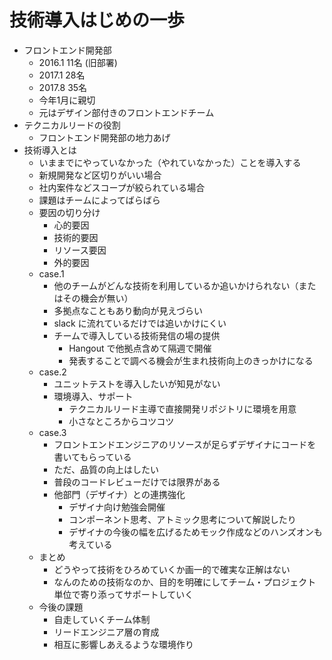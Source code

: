 # 技術導入はじめの一歩

- フロントエンド開発部
  - 2016.1 11名 (旧部署)
  - 2017.1 28名
  - 2017.8 35名
  - 今年1月に親切
  - 元はデザイン部付きのフロントエンドチーム
- テクニカルリードの役割
  - フロントエンド開発部の地力あげ
- 技術導入とは
  - いままでにやっていなかった（やれていなかった）ことを導入する
  - 新規開発など区切りがいい場合
  - 社内案件などスコープが絞られている場合
  - 課題はチームによってばらばら
  - 要因の切り分け
    - 心的要因
    - 技術的要因
    - リソース要因
    - 外的要因
  - case.1
    - 他のチームがどんな技術を利用しているか追いかけられない（またはその機会が無い）
    - 多拠点なこともあり動向が見えづらい
    - slack に流れているだけでは追いかけにくい
    - チームで導入している技術発信の場の提供
      - Hangout で他拠点含めて隔週で開催
      - 発表することで調べる機会が生まれ技術向上のきっかけになる
  - case.2
    - ユニットテストを導入したいが知見がない
    - 環境導入、サポート
      - テクニカルリード主導で直接開発リポジトリに環境を用意
      - 小さなところからコツコツ
  - case.3
    - フロントエンドエンジニアのリソースが足らずデザイナにコードを書いてもらっている
    - ただ、品質の向上はしたい
    - 普段のコードレビューだけでは限界がある
    - 他部門（デザイナ）との連携強化
      - デザイナ向け勉強会開催
      - コンポーネント思考、アトミック思考について解説したり
      - デザイナの今後の幅を広げるためモック作成などのハンズオンも考えている
  - まとめ
    - どうやって技術をひろめていくか画一的で確実な正解はない
    - なんのための技術なのか、目的を明確にしてチーム・プロジェクト単位で寄り添ってサポートしていく
  - 今後の課題
    - 自走していくチーム体制
    - リードエンジニア層の育成
    - 相互に影響しあえるような環境作り
